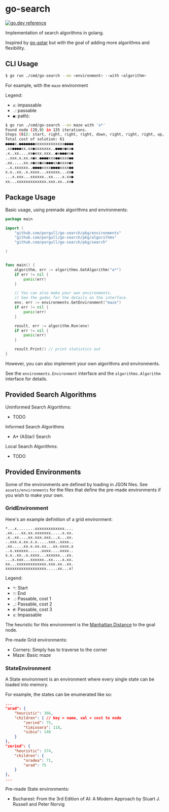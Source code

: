 # go-search

[![go.dev reference](https://img.shields.io/badge/go.dev-reference-007d9c?logo=go&logoColor=white&style=for-the-badge)](https://pkg.go.dev/github.com/porgull/go-search)

Implementation of search algorithms in golang.

Inspired by [go-astar](https://github.com/beefsack/go-astar)
but with the goal of adding more algorithms and flexibility.

## CLI Usage

```bash
$ go run ./cmd/go-search --on <environment> --with <algorithm>
```

For example, with the `maze` environment

Legend:
- `x`: impassable
- `.`: passable
- `●`: path):

```bash
$ go run ./cmd/go-search --on maze with 'a*'
Found node (29,9) in 135 iterations.
Steps (61): start, right, right, right, down, right, right, right, up, right, right, right, right, right, right, down, down, down, down, down, right, right, right, up, up, right, right, right, down, right, right, down, right, right, right, up, up, left, up, up, right, right, down, right, right, up, up, right, right, right, down, down, down, left, down, down, right, down, down, down, down
Total cost of solution: 61
●●●●x.●●●●●●●xxxxxxxxxxxxx●●●●
.xx●●●●xx.xx●xxxxxxx..●●●x●xx●
.x..xx....xx●xxx.xxx..●x●●●xx●
..xxx.x.xx.x●x.●●●●xxx●●xxxx●●
.xx.....xx.x●xx●xx●●●xx●xxxx●x
..x.xxxxxx..●●●●xxxx●●●●xxxx●●
x.x..xx..x.xxxx...xxxxxx...xx●
...x.xxx...xxxxxx..xx....x.xx●
xx...xxxxxxxxxxxxx.xxx.xx..xx●
```

## Package Usage

Basic usage, using premade
algorithms and environments: 

```go
package main

import (
    "github.com/porgull/go-search/pkg/environments"
    "github.com/porgull/go-search/pkg/algorithms"
    "github.com/porgull/go-search/pkg/search"

)


func main() {
    algorithm, err := algorithms.GetAlgorithm("a*")
    if err != nil {
        panic(err)
    }

    // You can also make your own environments.
    // See the godoc for the details on the interface.
    env, err := environments.GetEnvironment("maze")
    if err != nil {
        panic(err)
    }

    result, err := algorithm.Run(env)
    if err != nil {
        panic(err)
    }

    result.Print() // print statistics out
}
```

However, you can also implement your own algorithms and
environments.

See the `environments.Environment` interface and the
`algorithms.Algorithm` interface for details.

## Provided Search Algorithms

Uninformed Search Algorithms:
- TODO

Informed Search Algorithms
- A* (AStar) Search

Local Search Algorithms:
- TODO

## Provided Environments

Some of the environments are defined
by loading in JSON files. See
`assets/environments` for the
files that define the pre-made
environments if you wish to make
your own.

### GridEnvironment

Here's an example definition of
a grid environment:

```
*...x........xxxxxxxxxxxxx....
.xx....xx.xx.xxxxxxx.....x.xx.
.x..xx....xx.xxx.xxx...x...xx.
..xxx.x.xx.x.x.....xxx..xxxx..
.xx.....xx.x.xx.xx...xx.xxxx.x
..x.xxxxxx......xxxx....xxxx..
x.x..xx..x.xxxx...xxxxxx...xx.
...x.xxx...xxxxxx..xx....x.xx.
xx...xxxxxxxxxxxxx.xxx.xx..xx.
xxxxxxxxxxxxxxxxxx.....xx...x!
```

Legend:
- `*`: Start
- `!`: End
- `.`: Passable, cost 1
- `,`: Passable, cost 2
- `#`: Passable, cost 3
- `x`: Impassable

The heuristic for this environment is 
the [Manhattan Distance](https://en.wikipedia.org/wiki/Taxicab_geometry)
to the goal node.

Pre-made Grid environments:
- Corners: Simply has to traverse to the corner
- Maze: Basic maze

### StateEnvironment

A State environment is an environment
where every single state can be loaded
into memory.

For example, the states can 
be enumerated like so:

```json
...
"arad": {
    "heuristic": 366,
    "children": { // key = name, val = cost to node
        "zerind": 75, 
        "timisoara": 118,
        "sibiu": 140
    }
},
"zerind": {
    "heuristic": 374,
    "children": {
        "oradea": 71,
        "arad": 75
    }
},
...
```

Pre-made State environments:
- Bucharest: From the 3rd Edition of
AI: A Modern Approach by Stuart J.
Russell and Peter Norvig